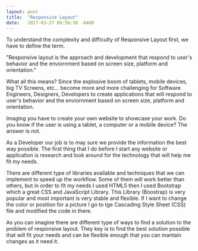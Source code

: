```yaml
---
layout: post
title:  "Responsive Layout"
date:   2017-03-27 09:56:58 -0400
---
```



To understand the complexity and difficulty of Responsive Layout first, we have to define the term.

"Responsive layout is the approach and development that respond to user's behavior and the enviornment based on screen size, platform and orientation."

What all this means? Since the explosive boom of tablets, mobile devices, big TV Screens, etc... become more and more challenging for Software Engineers, Designers, Developers to create applications that will respond to user's behavior and the enviornment based on screen size, platform and orientation.

Imaging you have to create your own website to showcase your work. Do you know if the user is using a tablet, a computer or a mobile device? The answer is not. 

As a Developer our job is to may sure we provide the information the best way possible. The first thing that I do before I start any website or application is research and look around for the technology that will help me fit my needs. 

There are different type of libraries available and techniques that we can implement to speed up the workflow. Some of them will work better than others, but in order to fit my needs I used HTML5 then I used Bootstrap which a great CSS and JavaScript Library. This Library (Boostrap) is very popular and most important is very stable and flexible. If  I want to change the color or position for a picture I go to tge Cascading Style Sheet (CSS) file and modified the code in there.

As you can imagine there are different type of ways to find  a  solution to the problem of responsive layout. They key is to find the best solution possible that will fit your needs and can be flexible enough that you can mantain changes as it need it.


